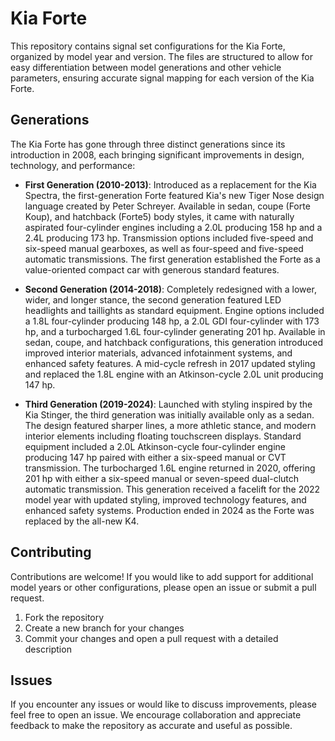 # Kia Forte

This repository contains signal set configurations for the Kia Forte, organized by model year and version. The files are structured to allow for easy differentiation between model generations and other vehicle parameters, ensuring accurate signal mapping for each version of the Kia Forte.

## Generations

The Kia Forte has gone through three distinct generations since its introduction in 2008, each bringing significant improvements in design, technology, and performance:

- **First Generation (2010-2013)**: Introduced as a replacement for the Kia Spectra, the first-generation Forte featured Kia's new Tiger Nose design language created by Peter Schreyer. Available in sedan, coupe (Forte Koup), and hatchback (Forte5) body styles, it came with naturally aspirated four-cylinder engines including a 2.0L producing 158 hp and a 2.4L producing 173 hp. Transmission options included five-speed and six-speed manual gearboxes, as well as four-speed and five-speed automatic transmissions. The first generation established the Forte as a value-oriented compact car with generous standard features.

- **Second Generation (2014-2018)**: Completely redesigned with a lower, wider, and longer stance, the second generation featured LED headlights and taillights as standard equipment. Engine options included a 1.8L four-cylinder producing 148 hp, a 2.0L GDI four-cylinder with 173 hp, and a turbocharged 1.6L four-cylinder generating 201 hp. Available in sedan, coupe, and hatchback configurations, this generation introduced improved interior materials, advanced infotainment systems, and enhanced safety features. A mid-cycle refresh in 2017 updated styling and replaced the 1.8L engine with an Atkinson-cycle 2.0L unit producing 147 hp.

- **Third Generation (2019-2024)**: Launched with styling inspired by the Kia Stinger, the third generation was initially available only as a sedan. The design featured sharper lines, a more athletic stance, and modern interior elements including floating touchscreen displays. Standard equipment included a 2.0L Atkinson-cycle four-cylinder engine producing 147 hp paired with either a six-speed manual or CVT transmission. The turbocharged 1.6L engine returned in 2020, offering 201 hp with either a six-speed manual or seven-speed dual-clutch automatic transmission. This generation received a facelift for the 2022 model year with updated styling, improved technology features, and enhanced safety systems. Production ended in 2024 as the Forte was replaced by the all-new K4.

## Contributing

Contributions are welcome! If you would like to add support for additional model years or other configurations, please open an issue or submit a pull request.

1. Fork the repository
2. Create a new branch for your changes
3. Commit your changes and open a pull request with a detailed description

## Issues

If you encounter any issues or would like to discuss improvements, please feel free to open an issue. We encourage collaboration and appreciate feedback to make the repository as accurate and useful as possible.
